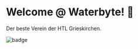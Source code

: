 # Welcome @ Waterbyte! 👋

Der beste Verein der HTL Grieskirchen.

![badge](https://img.shields.io/badge/GIBT%20ES%20BLOCKER%3F-derzeit%20nicht-blue)
